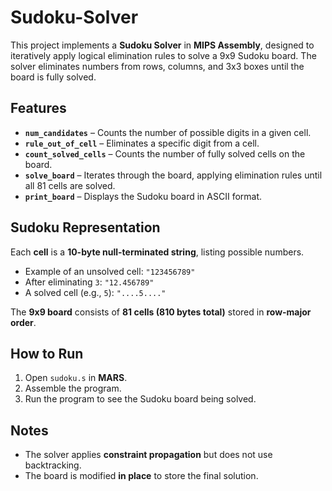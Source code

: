 # Sudoku-Solver
This project implements a **Sudoku Solver** in **MIPS Assembly**, designed to iteratively apply logical elimination rules to solve a 9x9 Sudoku board. The solver eliminates numbers from rows, columns, and 3x3 boxes until the board is fully solved.

## Features
- **`num_candidates`** – Counts the number of possible digits in a given cell.
- **`rule_out_of_cell`** – Eliminates a specific digit from a cell.
- **`count_solved_cells`** – Counts the number of fully solved cells on the board.
- **`solve_board`** – Iterates through the board, applying elimination rules until all 81 cells are solved.
- **`print_board`** – Displays the Sudoku board in ASCII format.

## Sudoku Representation
Each **cell** is a **10-byte null-terminated string**, listing possible numbers.  
- Example of an unsolved cell: `"123456789"`
- After eliminating `3`: `"12.456789"`
- A solved cell (e.g., `5`): `"....5...."`

The **9x9 board** consists of **81 cells (810 bytes total)** stored in **row-major order**.

## How to Run
1. Open `sudoku.s` in **MARS**.
2. Assemble the program.
3. Run the program to see the Sudoku board being solved.

## Notes
- The solver applies **constraint propagation** but does not use backtracking.
- The board is modified **in place** to store the final solution.
